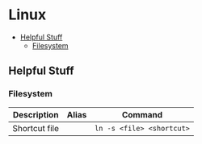 # Linux

<!-- TOC depthFrom:2 -->

- [Helpful Stuff](#helpful-stuff)
    - [Filesystem](#filesystem)

<!-- /TOC -->

## Helpful Stuff

### Filesystem

Description | Alias | Command
---         | ---   | ---
Shortcut file |     | `ln -s <file> <shortcut>`
